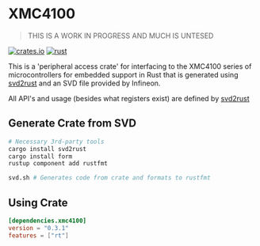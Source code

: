 # XMC4100

> THIS IS A WORK IN PROGRESS AND MUCH IS UNTESED

[![crates.io](https://img.shields.io/crates/v/xmc4100.svg)](https://crates.io/crates/xmc4100)
[![rust](https://github.com/xmc-rs/xmc4100/workflows/Rust/badge.svg)](https://github.com/xmc-rs/xmc4100/workflows/Rust/badge.svg)

This is a 'peripheral access crate' for interfacing to the XMC4100 series of microcontrollers for embedded support in Rust that is generated using [svd2rust](https://docs.rs/svd2rust) and an SVD file provided by Infineon.

All API's and usage (besides what registers exist) are defined by [svd2rust](https://docs.rs/svd2rust)

## Generate Crate from SVD

```bash
# Necessary 3rd-party tools
cargo install svd2rust
cargo install form
rustup component add rustfmt

svd.sh # Generates code from crate and formats to rustfmt
```

## Using Crate

```toml
[dependencies.xmc4100]
version = "0.3.1"
features = ["rt"]
```
